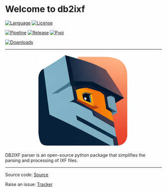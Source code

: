# Welcome to db2ixf

[![Language](https://img.shields.io/pypi/pyversions/db2ixf?color=ffde57&logo=python&style=for-the-badge)](https://www.python.org/)
[![License](https://img.shields.io/pypi/l/db2ixf?color=3775A9&style=for-the-badge&logo=unlicense)](https://www.gnu.org/licenses/agpl-3.0)

[![Pipeline](https://img.shields.io/github/actions/workflow/status/ismailhammounou/db2ixf/db2ixf.yml?branch=main&style=for-the-badge&logo=gitHub-actions)](https://github.com/ismailhammounou/db2ixf/actions/workflows/db2ixf.yml)
[![Release](https://img.shields.io/github/v/release/ismailhammounou/db2ixf?display_name=tag&sort=semver&style=for-the-badge&logo=semver)](https://github.com/ismailhammounou/db2ixf/releases/latest)
[![Pypi](https://img.shields.io/pypi/v/db2ixf?color=3775A9&logo=pypi&style=for-the-badge)](https://pypi.org/project/db2ixf/)


[![Downloads](https://img.shields.io/pypi/dm/db2ixf?style=for-the-badge)](https://pypi.org/project/db2ixf/)

---

<div align="center">
  <img src="https://github.com/ismailhammounou/db2ixf/blob/main/resources/images/db2ixf-logo.png?raw=true" alt="Logo" width="300" height="300">
</div>

DB2IXF parser is an open-source python package that simplifies the parsing and
processing of IXF files.

---

Source code:
[Source](https://github.com/ismailhammounou/db2ixf)

Raise an issue:
[Tracker](https://github.com/ismailhammounou/db2ixf/issues)
